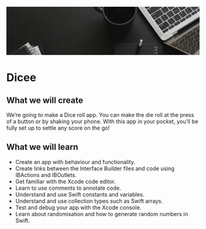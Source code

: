 ![banner](/Documentation/banner.png)

# Dicee

## What we will create

We’re going to make a Dice roll app. You can make the die roll at the press of a button or by shaking your phone. With this app in your pocket, you’ll be fully set up to settle any score on the go!


## What we will learn

* Create an app with behaviour and functionality.
* Create links between the Interface Builder files and code using IBActions and IBOutlets.
* Get familiar with the Xcode code editor.
* Learn to use comments to annotate code.
* Understand and use Swift constants and variables.
* Understand and use collection types such as Swift arrays.
* Test and debug your app with the Xcode console.
* Learn about randomisation and how to generate random numbers in Swift.

